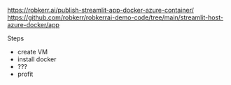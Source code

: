 https://robkerr.ai/publish-streamlit-app-docker-azure-container/
https://github.com/robkerr/robkerrai-demo-code/tree/main/streamlit-host-azure-docker/app

Steps
- create VM
- install docker
- ???
- profit
